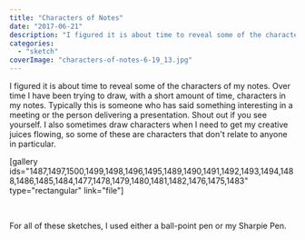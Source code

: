 ```yaml
---
title: "Characters of Notes"
date: "2017-06-21"
description: "I figured it is about time to reveal some of the characters of my notes. Over time I have been trying to draw, with a short amount of time, characters in my notes. Typically this is someone who has said something interesting in a meeting or the person delivering a presentation. Shout out if you see yourself. I also sometimes draw characters when I need to get my creative juices flowing, so some of these are characters that don't relate to anyone in particular."
categories: 
  - "sketch"
coverImage: "characters-of-notes-6-19_13.jpg"
---
```


I figured it is about time to reveal some of the characters of my notes. Over time I have been trying to draw, with a short amount of time, characters in my notes. Typically this is someone who has said something interesting in a meeting or the person delivering a presentation. Shout out if you see yourself. I also sometimes draw characters when I need to get my creative juices flowing, so some of these are characters that don't relate to anyone in particular.

\[gallery ids="1487,1497,1500,1499,1498,1496,1495,1489,1490,1491,1492,1493,1494,1488,1486,1485,1484,1477,1478,1479,1480,1481,1482,1476,1475,1483" type="rectangular" link="file"\]

 

For all of these sketches, I used either a ball-point pen or my Sharpie Pen.
